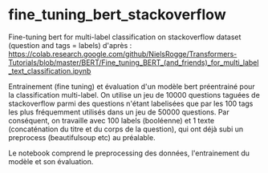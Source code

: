 # fine_tuning_bert_stackoverflow
Fine-tuning bert for multi-label classification on stackoverflow dataset (question and tags = labels) d'après : https://colab.research.google.com/github/NielsRogge/Transformers-Tutorials/blob/master/BERT/Fine_tuning_BERT_(and_friends)_for_multi_label_text_classification.ipynb

Entrainement (fine tuning) et évaluation d'un modèle bert préentrainé pour la classification multi-label.
On utilise un jeu de 10000 questions taguées de stackoverflow parmi des questions n'étant labelisées que par les 100 tags les plus fréquemment utilisés dans un jeu de 50000 questions.
Par conséquent, on travaille avec 100 labels (booléenne) et 1 texte (concaténation du titre et du corps de la question), qui ont déjà subi un preprocess (beautifulsoup etc) au préalable.

Le notebook comprend le preprocessing des données, l'entrainement du modèle et son évaluation.




